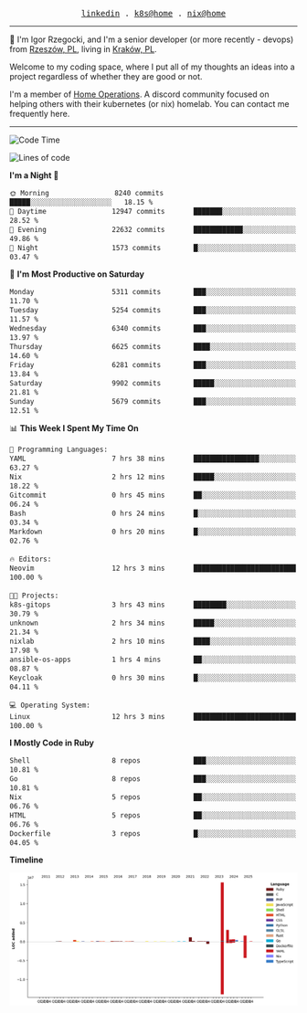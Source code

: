 <p align="center">
  <samp>
    <a href="https://www.linkedin.com/in/ajgon">linkedin</a> .
    <a href="https://github.com/deedee-ops/k8s-gitops">k8s@home</a> .
    <a href="https://github.com/deedee-ops/nixlab">nix@home</a>
  </samp>
</p>

----------------------------------------------------------------

:wave: I'm Igor Rzegocki, and I'm a senior developer (or more recently - devops) from [Rzeszów, PL](https://en.wikipedia.org/wiki/Rzesz%C3%B3w), living in [Kraków, PL](https://en.wikipedia.org/wiki/Krak%C3%B3w).

Welcome to my coding space, where I put all of my thoughts an ideas into a project regardless of whether they are good or not.

I'm a member of [Home Operations](https://discord.gg/home-operations). A discord community focused on helping others with their kubernetes (or nix) homelab. You can contact me frequently here.

----------------------------------------------------------------

<!--START_SECTION:waka-->
![Code Time](http://img.shields.io/badge/Code%20Time-940%20hrs%2013%20mins-blue)

![Lines of code](https://img.shields.io/badge/From%20Hello%20World%20I%27ve%20Written-24.5%20million%20lines%20of%20code-blue)

**I'm a Night 🦉** 

```text
🌞 Morning                8240 commits        █████░░░░░░░░░░░░░░░░░░░░   18.15 % 
🌆 Daytime                12947 commits       ███████░░░░░░░░░░░░░░░░░░   28.52 % 
🌃 Evening                22632 commits       ████████████░░░░░░░░░░░░░   49.86 % 
🌙 Night                  1573 commits        █░░░░░░░░░░░░░░░░░░░░░░░░   03.47 % 
```
📅 **I'm Most Productive on Saturday** 

```text
Monday                   5311 commits        ███░░░░░░░░░░░░░░░░░░░░░░   11.70 % 
Tuesday                  5254 commits        ███░░░░░░░░░░░░░░░░░░░░░░   11.57 % 
Wednesday                6340 commits        ███░░░░░░░░░░░░░░░░░░░░░░   13.97 % 
Thursday                 6625 commits        ████░░░░░░░░░░░░░░░░░░░░░   14.60 % 
Friday                   6281 commits        ███░░░░░░░░░░░░░░░░░░░░░░   13.84 % 
Saturday                 9902 commits        █████░░░░░░░░░░░░░░░░░░░░   21.81 % 
Sunday                   5679 commits        ███░░░░░░░░░░░░░░░░░░░░░░   12.51 % 
```


📊 **This Week I Spent My Time On** 

```text
💬 Programming Languages: 
YAML                     7 hrs 38 mins       ████████████████░░░░░░░░░   63.27 % 
Nix                      2 hrs 12 mins       █████░░░░░░░░░░░░░░░░░░░░   18.22 % 
Gitcommit                0 hrs 45 mins       ██░░░░░░░░░░░░░░░░░░░░░░░   06.24 % 
Bash                     0 hrs 24 mins       █░░░░░░░░░░░░░░░░░░░░░░░░   03.34 % 
Markdown                 0 hrs 20 mins       █░░░░░░░░░░░░░░░░░░░░░░░░   02.76 % 

🔥 Editors: 
Neovim                   12 hrs 3 mins       █████████████████████████   100.00 % 

🐱‍💻 Projects: 
k8s-gitops               3 hrs 43 mins       ████████░░░░░░░░░░░░░░░░░   30.79 % 
unknown                  2 hrs 34 mins       █████░░░░░░░░░░░░░░░░░░░░   21.34 % 
nixlab                   2 hrs 10 mins       ████░░░░░░░░░░░░░░░░░░░░░   17.98 % 
ansible-os-apps          1 hrs 4 mins        ██░░░░░░░░░░░░░░░░░░░░░░░   08.87 % 
Keycloak                 0 hrs 30 mins       █░░░░░░░░░░░░░░░░░░░░░░░░   04.11 % 

💻 Operating System: 
Linux                    12 hrs 3 mins       █████████████████████████   100.00 % 
```

**I Mostly Code in Ruby** 

```text
Shell                    8 repos             ███░░░░░░░░░░░░░░░░░░░░░░   10.81 % 
Go                       8 repos             ███░░░░░░░░░░░░░░░░░░░░░░   10.81 % 
Nix                      5 repos             ██░░░░░░░░░░░░░░░░░░░░░░░   06.76 % 
HTML                     5 repos             ██░░░░░░░░░░░░░░░░░░░░░░░   06.76 % 
Dockerfile               3 repos             █░░░░░░░░░░░░░░░░░░░░░░░░   04.05 % 
```



**Timeline**

![Lines of Code chart](https://raw.githubusercontent.com/ajgon/ajgon/master/assets/bar_graph.png)


<!--END_SECTION:waka-->
